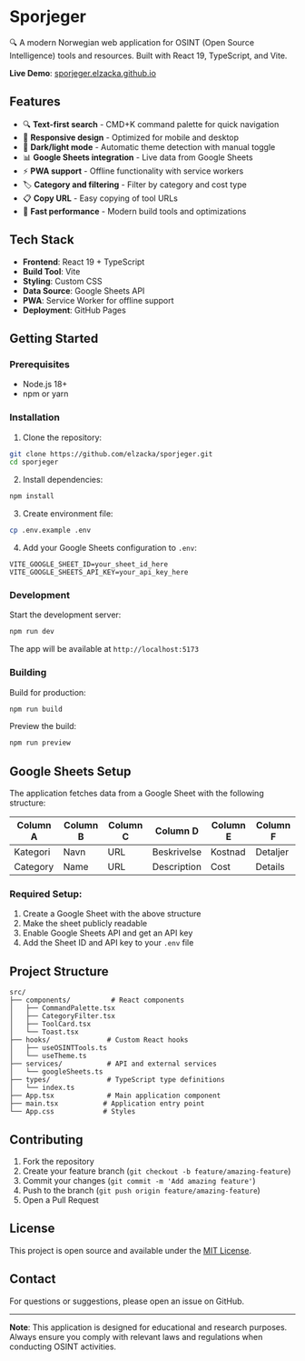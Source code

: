 # Sporjeger

🔍 A modern Norwegian web application for OSINT (Open Source Intelligence) tools and resources. Built with React 19, TypeScript, and Vite.

**Live Demo**: [sporjeger.elzacka.github.io](https://elzacka.github.io/sporjeger/)

## Features

- 🔍 **Text-first search** - CMD+K command palette for quick navigation
- 📱 **Responsive design** - Optimized for mobile and desktop
- 🌙 **Dark/light mode** - Automatic theme detection with manual toggle
- 📊 **Google Sheets integration** - Live data from Google Sheets
- ⚡ **PWA support** - Offline functionality with service workers
- 🏷️ **Category and filtering** - Filter by category and cost type
- 📋 **Copy URL** - Easy copying of tool URLs
- 🚀 **Fast performance** - Modern build tools and optimizations

## Tech Stack

- **Frontend**: React 19 + TypeScript
- **Build Tool**: Vite
- **Styling**: Custom CSS
- **Data Source**: Google Sheets API
- **PWA**: Service Worker for offline support
- **Deployment**: GitHub Pages

## Getting Started

### Prerequisites

- Node.js 18+
- npm or yarn

### Installation

1. Clone the repository:
```bash
git clone https://github.com/elzacka/sporjeger.git
cd sporjeger
```

2. Install dependencies:
```bash
npm install
```

3. Create environment file:
```bash
cp .env.example .env
```

4. Add your Google Sheets configuration to `.env`:
```env
VITE_GOOGLE_SHEET_ID=your_sheet_id_here
VITE_GOOGLE_SHEETS_API_KEY=your_api_key_here
```

### Development

Start the development server:
```bash
npm run dev
```

The app will be available at `http://localhost:5173`

### Building

Build for production:
```bash
npm run build
```

Preview the build:
```bash
npm run preview
```

## Google Sheets Setup

The application fetches data from a Google Sheet with the following structure:

| Column A | Column B | Column C | Column D | Column E | Column F |
|----------|----------|----------|----------|----------|----------|
| Kategori | Navn     | URL      | Beskrivelse | Kostnad | Detaljer |
| Category | Name     | URL      | Description | Cost    | Details  |

### Required Setup:

1. Create a Google Sheet with the above structure
2. Make the sheet publicly readable
3. Enable Google Sheets API and get an API key
4. Add the Sheet ID and API key to your `.env` file

## Project Structure

```
src/
├── components/          # React components
│   ├── CommandPalette.tsx
│   ├── CategoryFilter.tsx
│   ├── ToolCard.tsx
│   └── Toast.tsx
├── hooks/              # Custom React hooks
│   ├── useOSINTTools.ts
│   └── useTheme.ts
├── services/           # API and external services
│   └── googleSheets.ts
├── types/              # TypeScript type definitions
│   └── index.ts
├── App.tsx             # Main application component
├── main.tsx           # Application entry point
└── App.css            # Styles
```

## Contributing

1. Fork the repository
2. Create your feature branch (`git checkout -b feature/amazing-feature`)
3. Commit your changes (`git commit -m 'Add amazing feature'`)
4. Push to the branch (`git push origin feature/amazing-feature`)
5. Open a Pull Request

## License

This project is open source and available under the [MIT License](LICENSE).

## Contact

For questions or suggestions, please open an issue on GitHub.

---

**Note**: This application is designed for educational and research purposes. Always ensure you comply with relevant laws and regulations when conducting OSINT activities.
